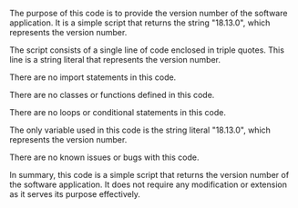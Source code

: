 The purpose of this code is to provide the version number of the software application. It is a simple script that returns the string "18.13.0", which represents the version number.

The script consists of a single line of code enclosed in triple quotes. This line is a string literal that represents the version number.

There are no import statements in this code.

There are no classes or functions defined in this code.

There are no loops or conditional statements in this code.

The only variable used in this code is the string literal "18.13.0", which represents the version number.

There are no known issues or bugs with this code.

In summary, this code is a simple script that returns the version number of the software application. It does not require any modification or extension as it serves its purpose effectively.